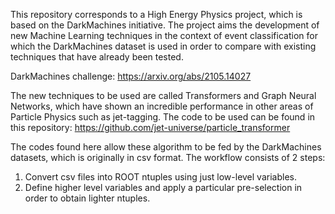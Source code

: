 This repository corresponds to a High Energy Physics project, which is based on the DarkMachines initiative. The project aims the development of new Machine Learning techniques in the context of event classification for which the DarkMachines dataset is used in order to compare with existing techniques that have already been tested.

DarkMachines challenge: https://arxiv.org/abs/2105.14027

The new techniques to be used are called Transformers and Graph Neural Networks, which have shown an incredible performance in other areas of Particle Physics such as jet-tagging. The code to be used can be found in this repository: https://github.com/jet-universe/particle_transformer

The codes found here allow these algorithm to be fed by the DarkMachines datasets, which is originally in csv format. The workflow consists of 2 steps:
1. Convert csv files into ROOT ntuples using just low-level variables.
2. Define higher level variables and apply a particular pre-selection in order to obtain lighter ntuples.
